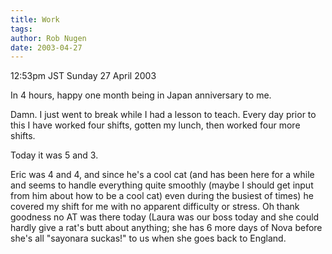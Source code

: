```yaml
---
title: Work
tags: 
author: Rob Nugen
date: 2003-04-27
---
```


<p class=date>12:53pm JST Sunday 27 April 2003</p>

<p>In 4 hours, happy one month being in Japan anniversary to me.</p>

<p>Damn.  I just went to break while I had a lesson to teach.  Every
day prior to this I have worked four shifts, gotten my lunch, then
worked four more shifts.</p>

<p>Today it was 5 and 3.</p>

<p>Eric was 4 and 4, and since he's a cool cat (and has been here for
a while and seems to handle everything quite smoothly (maybe I should
get input from him about how to be a cool cat) even during the busiest
of times) he covered my shift for me with no apparent difficulty or
stress.  Oh thank goodness no AT was there today (Laura was our boss
today and she could hardly give a rat's butt about anything; she has 6
more days of Nova before she's all "sayonara suckas!" to us when she
goes back to England.</p>
